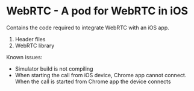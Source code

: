 # WebRTC - A pod for WebRTC in iOS

Contains the code required to integrate WebRTC with an iOS app.

1) Header files
2) WebRTC library

Known issues:

- Simulator build is not compiling
- When starting the call from iOS device, Chrome app cannot connect. When the call is started from Chrome app 
 the device connects


